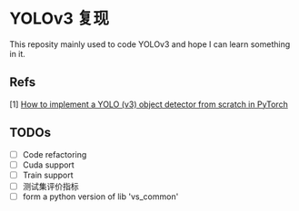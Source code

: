 # YOLOv3 复现

This reposity mainly used to code YOLOv3 and hope I can learn something in it.

## Refs

[1] [How to implement a YOLO (v3) object detector from scratch in PyTorch](https://blog.paperspace.com/how-to-implement-a-yolo-object-detector-in-pytorch/)

## TODOs

- [ ] Code refactoring
- [ ] Cuda support
- [ ] Train support
- [ ] 测试集评价指标
- [ ] form a python version of lib 'vs_common'

